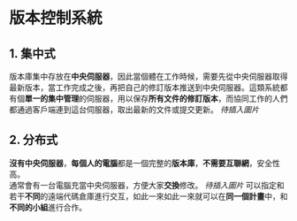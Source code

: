 # 版本控制系統
## 1. 集中式
版本庫集中存放在**中央伺服器**，因此當個體在工作時候，需要先從中央伺服器取得最新版本，當工作完成之後，再把自己的修訂版本推送到中央伺服器。這類系統都有個**單一的集中管理**的伺服器，用以保存**所有文件的修訂版本**，而協同工作的人們都通過客戶端連到這台伺服器，取出最新的文件或提交更新。
*待插入圖片*  

## 2. 分布式
**沒有中央伺服器**，**每個人的電腦**都是一個完整的**版本庫**，**不需要互聯網**，安全性高。  
通常會有一台電腦充當中央伺服器，方便大家**交換**修改。 
*待插入圖片*
可以指定和若干**不同**的遠端代碼倉庫進行交互，如此一來如此一來就可以在**同一個計畫**中，和**不同的小組**進行合作。
